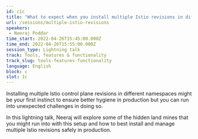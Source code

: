 ```yaml
---
id: c1c
title: "What to expect when you install multiple Istio revisions in different namespaces?"
url: /sessions/multiple-istio-revisions
speakers:
 - Neeraj Poddar
time_start: 2022-04-26T15:45:00.000Z
time_end: 2022-04-26T15:55:00.000Z
session_type: Lightning talk
track: Tools, features & functionality
track_slug: tools-features-functionality
language: English
block: c
slot: 1c
---
```


Installing multiple Istio control plane revisions in different namespaces might be your first instinct to ensure better hygiene in production but you can run into unexpected challenges in doing so.
 
In this lightning talk, Neeraj will explore some of the hidden land mines that you might run into with this setup and how to best install and manage multiple Istio revisions safely in production.